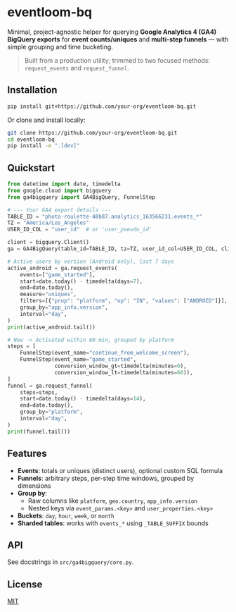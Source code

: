 
# eventloom-bq

Minimal, project-agnostic helper for querying **Google Analytics 4 (GA4) BigQuery exports** for
**event counts/uniques** and **multi-step funnels** — with simple grouping and time bucketing.

> Built from a production utility; trimmed to two focused methods: `request_events` and `request_funnel`.

## Installation

```bash
pip install git+https://github.com/your-org/eventloom-bq.git
```

Or clone and install locally:

```bash
git clone https://github.com/your-org/eventloom-bq.git
cd eventloom-bq
pip install -e ".[dev]"
```

## Quickstart

```python
from datetime import date, timedelta
from google.cloud import bigquery
from ga4bigquery import GA4BigQuery, FunnelStep

# --- Your GA4 export details ---
TABLE_ID = "photo-roulette-40b87.analytics_163566231.events_*"
TZ = "America/Los_Angeles"
USER_ID_COL = "user_id"  # or 'user_pseudo_id'

client = bigquery.Client()
ga = GA4BigQuery(table_id=TABLE_ID, tz=TZ, user_id_col=USER_ID_COL, client=client)

# Active users by version (Android only), last 7 days
active_android = ga.request_events(
    events=["game_started"],
    start=date.today() - timedelta(days=7),
    end=date.today(),
    measure="uniques",
    filters=[{"prop": "platform", "op": "IN", "values": ["ANDROID"]}],
    group_by="app_info.version",
    interval="day",
)
print(active_android.tail())

# New -> Activated within 60 min, grouped by platform
steps = [
    FunnelStep(event_name="continue_from_welcome_screen"),
    FunnelStep(event_name="game_started",
               conversion_window_gt=timedelta(minutes=0),
               conversion_window_lt=timedelta(minutes=60)),
]
funnel = ga.request_funnel(
    steps=steps,
    start=date.today() - timedelta(days=14),
    end=date.today(),
    group_by="platform",
    interval="day",
)
print(funnel.tail())
```

## Features

- **Events**: totals or uniques (distinct users), optional custom SQL formula
- **Funnels**: arbitrary steps, per-step time windows, grouped by dimensions
- **Group by**:
  - Raw columns like `platform`, `geo.country`, `app_info.version`
  - Nested keys via `event_params.<key>` and `user_properties.<key>`
- **Buckets**: `day`, `hour`, `week`, or `month`
- **Sharded tables**: works with `events_*` using `_TABLE_SUFFIX` bounds

## API

See docstrings in `src/ga4bigquery/core.py`.

## License

[MIT](LICENSE)

